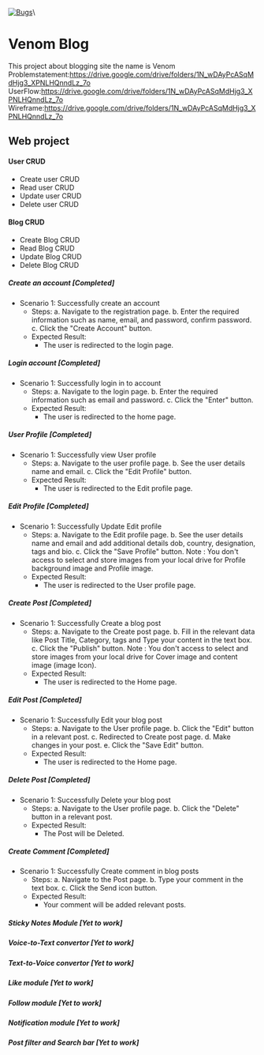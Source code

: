 [![Bugs](https://sonarcloud.io/api/project_badges/measure?project=fssa-batch3_mathivanan.pachiyappan__web_project&metric=bugs)](https://sonarcloud.io/summary/new_code?id=fssa-batch3_mathivanan.pachiyappan__web_project)\

# Venom Blog

This project about blogging site the name is Venom
Problemstatement:https://drive.google.com/drive/folders/1N_wDAyPcASqMdHjg3_XPNLHQnndLz_7o
UserFlow:https://drive.google.com/drive/folders/1N_wDAyPcASqMdHjg3_XPNLHQnndLz_7o
Wireframe:https://drive.google.com/drive/folders/1N_wDAyPcASqMdHjg3_XPNLHQnndLz_7o


## Web project 

#### User CRUD

 * Create user CRUD
 * Read user CRUD
 * Update user CRUD
 * Delete user CRUD
 
#### Blog CRUD

 * Create Blog CRUD
 * Read Blog CRUD
 * Update Blog CRUD
 * Delete Blog CRUD

##### Create an account [Completed]
 * Scenario 1: Successfully create an account
   * Steps: 
        a. Navigate to the registration page.
        b. Enter the required information such as name, email, and password, confirm password.
        c. Click the "Create Account" button.
   * Expected Result:
     * The user is redirected to the login page. 

##### Login account [Completed]
 * Scenario 1: Successfully login in to account
   * Steps: 
        a. Navigate to the login page.
        b. Enter the required information such as email and password.
        c. Click the "Enter" button.
   * Expected Result:
     * The user is redirected to the home page.

##### User Profile [Completed]
 * Scenario 1: Successfully view User profile
   * Steps: 
        a. Navigate to the user profile page.
        b. See the user details name and email.
        c. Click the "Edit Profile" button.
   * Expected Result:
     * The user is redirected to the Edit profile page.

##### Edit Profile [Completed]
 * Scenario 1: Successfully Update Edit profile
   * Steps: 
        a. Navigate to the Edit profile page.
        b. See the user details name and email and add additional details dob, country, designation, tags and bio.
        c. Click the "Save Profile" button.
Note : You don't access to select and store images from your local drive for Profile background image and Profile image.
   * Expected Result:
     * The user is redirected to the User profile page.

##### Create Post [Completed]
 * Scenario 1: Successfully Create a blog post
   * Steps: 
        a. Navigate to the Create post page.
        b. Fill in the relevant data like Post Title, Category, tags and Type your content in the text box.
        c. Click the "Publish" button.
Note : You don't access to select and store images from your local drive for Cover image and content image (image Icon).
   * Expected Result:
     * The user is redirected to the Home page.

##### Edit Post [Completed]
 * Scenario 1: Successfully Edit your blog post
   * Steps: 
        a. Navigate to the User profile page.
        b. Click the "Edit" button in a relevant post.
        c. Redirected to Create post page.
        d. Make changes in your post.
        e. Click the "Save Edit" button.
   * Expected Result:
     * The user is redirected to the Home page.

##### Delete Post [Completed]
 * Scenario 1: Successfully Delete your blog post
   * Steps: 
        a. Navigate to the User profile page.
        b. Click the "Delete" button in a relevant post.
   * Expected Result:
     * The Post will be Deleted.

##### Create Comment [Completed]
 * Scenario 1: Successfully Create comment in blog posts
   * Steps: 
        a. Navigate to the Post page.
        b. Type your comment in the text box.
        c. Click the Send icon button.
   * Expected Result:
     * Your comment will be added relevant posts.

##### Sticky Notes Module [Yet to work]
##### Voice-to-Text convertor [Yet to work]
##### Text-to-Voice convertor [Yet to work]
##### Like module [Yet to work]
##### Follow module [Yet to work]
##### Notification module [Yet to work]
##### Post filter and Search bar [Yet to work]

